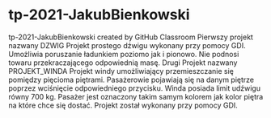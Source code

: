 # tp-2021-JakubBienkowski
tp-2021-JakubBienkowski created by GitHub Classroom
Pierwszy projekt nazwany DZWIG
Projekt prostego dźwigu wykonany przy pomocy GDI. Umożliwia poruszanie ładunkiem poziomo jak i pionowo. Nie podnosi towaru przekraczającego odpowiednią masę.
Drugi Projekt nazwany PROJEKT_WINDA
Projekt windy umożliwiający przemieszczanie się pomiędzy pięcioma piętrami. Pasażerowie pojawiają się na danym piętrze poprzez wciśnięcie odpowiedniego przycisku. Winda posiada limit udźwigu równy 700 kg. Pasażer jest oznaczony takim samym kolorem jak kolor piętra na które chce się dostać. Projekt został wykonany przy pomocy GDI.
